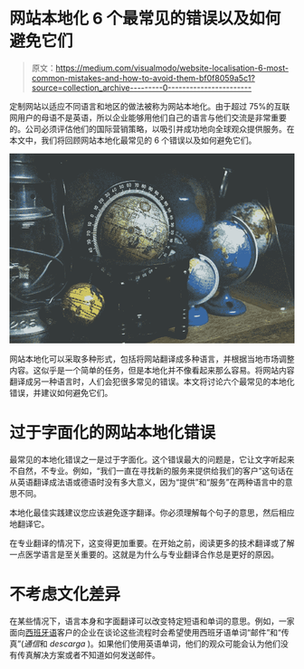 # 网站本地化 6 个最常见的错误以及如何避免它们

> 原文：<https://medium.com/visualmodo/website-localisation-6-most-common-mistakes-and-how-to-avoid-them-bf0f8059a5c1?source=collection_archive---------0----------------------->

定制网站以适应不同语言和地区的做法被称为网站本地化。由于超过 75%的互联网用户的母语不是英语，所以企业能够用他们自己的语言与他们交流是非常重要的。公司必须评估他们的国际营销策略，以吸引并成功地向全球观众提供服务。在本文中，我们将回顾网站本地化最常见的 6 个错误以及如何避免它们。

![](img/11f608a727a24a5e2adc9eccb1dddd53.png)

网站本地化可以采取多种形式，包括将网站翻译成多种语言，并根据当地市场调整内容。这似乎是一个简单的任务，但是本地化并不像看起来那么容易。将网站内容翻译成另一种语言时，人们会犯很多常见的错误。本文将讨论六个最常见的本地化错误，并建议如何避免它们。

# 过于字面化的网站本地化错误

最常见的本地化错误之一是过于字面化。这个错误最大的问题是，它让文字听起来不自然，不专业。例如，“我们一直在寻找新的服务来提供给我们的客户”这句话在从英语翻译成法语或德语时没有多大意义，因为“提供”和“服务”在两种语言中的意思不同。

本地化最佳实践建议您应该避免逐字翻译。你必须理解每个句子的意思，然后相应地翻译它。

在专业翻译的情况下，这变得更加重要。在开始之前，阅读更多的技术翻译或了解一点医学语言是至关重要的。这就是为什么与专业翻译合作总是更好的原因。

# 不考虑文化差异

在某些情况下，语言本身和字面翻译可以改变特定短语和单词的意思。例如，一家面向[西班牙语](https://visualmodo.com/free-wordpress-translation-plugin-list/)客户的企业在谈论这些流程时会希望使用西班牙语单词“邮件”和“传真”(*通信*和 *descarga* )。如果他们使用英语单词，他们的观众可能会认为他们没有传真解决方案或者不知道如何发送邮件。